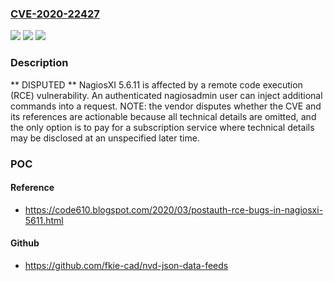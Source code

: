 ### [CVE-2020-22427](https://cve.mitre.org/cgi-bin/cvename.cgi?name=CVE-2020-22427)
![](https://img.shields.io/static/v1?label=Product&message=n%2Fa&color=blue)
![](https://img.shields.io/static/v1?label=Version&message=n%2Fa&color=blue)
![](https://img.shields.io/static/v1?label=Vulnerability&message=n%2Fa&color=brighgreen)

### Description

** DISPUTED ** NagiosXI 5.6.11 is affected by a remote code execution (RCE) vulnerability. An authenticated nagiosadmin user can inject additional commands into a request. NOTE: the vendor disputes whether the CVE and its references are actionable because all technical details are omitted, and the only option is to pay for a subscription service where technical details may be disclosed at an unspecified later time.

### POC

#### Reference
- https://code610.blogspot.com/2020/03/postauth-rce-bugs-in-nagiosxi-5611.html

#### Github
- https://github.com/fkie-cad/nvd-json-data-feeds

